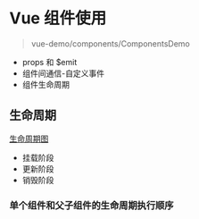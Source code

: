 # Vue 组件使用
> vue-demo/components/ComponentsDemo

- props 和 $emit
- 组件间通信-自定义事件
- 组件生命周期

## 生命周期
[生命周期图](https://cn.vuejs.org/images/lifecycle.png)

- 挂载阶段
- 更新阶段
- 销毁阶段

### 单个组件和父子组件的生命周期执行顺序

